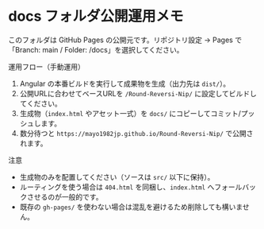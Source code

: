 # docs フォルダ公開運用メモ

このフォルダは GitHub Pages の公開元です。リポジトリ設定 → Pages で「Branch: main / Folder: /docs」を選択してください。

運用フロー（手動運用）
1. Angular の本番ビルドを実行して成果物を生成（出力先は `dist/`）。
2. 公開URLに合わせてベースURLを `/Round-Reversi-Nip/` に設定してビルドしてください。
3. 生成物（`index.html` やアセット一式）を `docs/` にコピーしてコミット/プッシュします。
4. 数分待つと `https://mayo1982jp.github.io/Round-Reversi-Nip/` で公開されます。

注意
- 生成物のみを配置してください（ソースは `src/` 以下に保持）。
- ルーティングを使う場合は `404.html` を同梱し、`index.html` へフォールバックさせるのが一般的です。
- 既存の `gh-pages/` を使わない場合は混乱を避けるため削除しても構いません。
